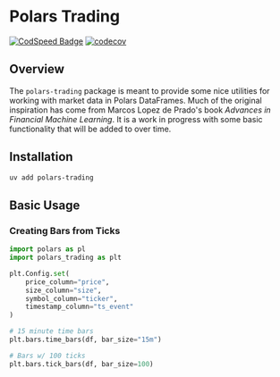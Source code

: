# Polars Trading
[![CodSpeed Badge](https://img.shields.io/endpoint?url=https://codspeed.io/badge.json)](https://codspeed.io/ngriffiths13/polars-trading)
[![codecov](https://codecov.io/github/ngriffiths13/polars-trading/graph/badge.svg?token=T0BPP3DAD3)](https://codecov.io/github/ngriffiths13/polars-trading)

## Overview
The `polars-trading` package is meant to provide some nice utilities for working with market data in Polars DataFrames. Much of the original inspiration has come from Marcos Lopez de Prado's book *Advances in Financial Machine Learning*. It is a work in progress with some basic functionality that will be added to over time.

## Installation
```bash
uv add polars-trading
```

## Basic Usage

### Creating Bars from Ticks

```python
import polars as pl
import polars_trading as plt

plt.Config.set(
    price_column="price",
    size_column="size",
    symbol_column="ticker",
    timestamp_column="ts_event"
)

# 15 minute time bars
plt.bars.time_bars(df, bar_size="15m")

# Bars w/ 100 ticks
plt.bars.tick_bars(df, bar_size=100)
```
